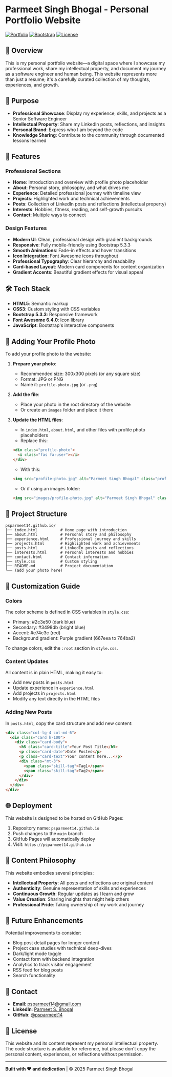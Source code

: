 # Parmeet Singh Bhogal - Personal Portfolio Website

[![Portfolio](https://img.shields.io/badge/Portfolio-Live-brightgreen)](https://psparmeet14.github.io)
[![Bootstrap](https://img.shields.io/badge/Bootstrap-5.3.3-purple)](https://getbootstrap.com/)
[![License](https://img.shields.io/badge/License-Personal%20IP-blue)](LICENSE)

## 🌟 Overview

This is my personal portfolio website—a digital space where I showcase my professional work, share my intellectual property, and document my journey as a software engineer and human being. This website represents more than just a resume; it's a carefully curated collection of my thoughts, experiences, and growth.

## 🎯 Purpose

- **Professional Showcase**: Display my experience, skills, and projects as a Senior Software Engineer
- **Intellectual Property**: Share my LinkedIn posts, reflections, and insights
- **Personal Brand**: Express who I am beyond the code
- **Knowledge Sharing**: Contribute to the community through documented lessons learned

## 🚀 Features

### Professional Sections
- **Home**: Introduction and overview with profile photo placeholder
- **About**: Personal story, philosophy, and what drives me
- **Experience**: Detailed professional journey with timeline view
- **Projects**: Highlighted work and technical achievements
- **Posts**: Collection of LinkedIn posts and reflections (intellectual property)
- **Interests**: Hobbies, fitness, reading, and self-growth pursuits
- **Contact**: Multiple ways to connect

### Design Features
- **Modern UI**: Clean, professional design with gradient backgrounds
- **Responsive**: Fully mobile-friendly using Bootstrap 5.3.3
- **Smooth Animations**: Fade-in effects and hover transitions
- **Icon Integration**: Font Awesome icons throughout
- **Professional Typography**: Clear hierarchy and readability
- **Card-based Layout**: Modern card components for content organization
- **Gradient Accents**: Beautiful gradient effects for visual appeal

## 🛠️ Tech Stack

- **HTML5**: Semantic markup
- **CSS3**: Custom styling with CSS variables
- **Bootstrap 5.3.3**: Responsive framework
- **Font Awesome 6.4.0**: Icon library
- **JavaScript**: Bootstrap's interactive components

## 📸 Adding Your Profile Photo

To add your profile photo to the website:

1. **Prepare your photo**:
   - Recommended size: 300x300 pixels (or any square size)
   - Format: JPG or PNG
   - Name it: `profile-photo.jpg` (or `.png`)

2. **Add the file**:
   - Place your photo in the root directory of the website
   - Or create an `images` folder and place it there

3. **Update the HTML files**:
   - In `index.html`, `about.html`, and other files with profile photo placeholders
   - Replace this:
   ```html
   <div class="profile-photo">
     <i class="fas fa-user"></i>
   </div>
   ```
   - With this:
   ```html
   <img src="profile-photo.jpg" alt="Parmeet Singh Bhogal" class="profile-photo">
   ```
   - Or if using an images folder:
   ```html
   <img src="images/profile-photo.jpg" alt="Parmeet Singh Bhogal" class="profile-photo">
   ```

## 📁 Project Structure

```
psparmeet14.github.io/
├── index.html          # Home page with introduction
├── about.html          # Personal story and philosophy
├── experience.html     # Professional journey and skills
├── projects.html       # Highlighted work and achievements
├── posts.html          # LinkedIn posts and reflections
├── interests.html      # Personal interests and hobbies
├── contact.html        # Contact information
├── style.css           # Custom styling
├── README.md           # Project documentation
└── (add your photo here)
```

## 🎨 Customization Guide

### Colors
The color scheme is defined in CSS variables in `style.css`:
- Primary: #2c3e50 (dark blue)
- Secondary: #3498db (bright blue)
- Accent: #e74c3c (red)
- Background gradient: Purple gradient (667eea to 764ba2)

To change colors, edit the `:root` section in `style.css`.

### Content Updates
All content is in plain HTML, making it easy to:
- Add new posts in `posts.html`
- Update experience in `experience.html`
- Add projects in `projects.html`
- Modify any text directly in the HTML files

### Adding New Posts
In `posts.html`, copy the card structure and add new content:
```html
<div class="col-lg-4 col-md-6">
  <div class="card h-100">
    <div class="card-body">
      <h5 class="card-title">Your Post Title</h5>
      <p class="card-date">Date Posted</p>
      <p class="card-text">Your content here...</p>
      <div class="mt-3">
        <span class="skill-tag">Tag1</span>
        <span class="skill-tag">Tag2</span>
      </div>
    </div>
  </div>
</div>
```

## 🌐 Deployment

This website is designed to be hosted on GitHub Pages:

1. Repository name: `psparmeet14.github.io`
2. Push changes to the `main` branch
3. GitHub Pages will automatically deploy
4. Visit: `https://psparmeet14.github.io`

## 📝 Content Philosophy

This website embodies several principles:

- **Intellectual Property**: All posts and reflections are original content
- **Authenticity**: Genuine representation of skills and experiences
- **Continuous Growth**: Regular updates as I learn and grow
- **Value Creation**: Sharing insights that might help others
- **Professional Pride**: Taking ownership of my work and journey

## 🔄 Future Enhancements

Potential improvements to consider:
- Blog post detail pages for longer content
- Project case studies with technical deep-dives
- Dark/light mode toggle
- Contact form with backend integration
- Analytics to track visitor engagement
- RSS feed for blog posts
- Search functionality

## 📧 Contact

- **Email**: psparmeet14@gmail.com
- **LinkedIn**: [Parmeet S. Bhogal](https://linkedin.com/in/parmeet-s-bhogal-6a259715a)
- **GitHub**: [@psparmeet14](https://github.com/psparmeet14)

## 📜 License

This website and its content represent my personal intellectual property. The code structure is available for reference, but please don't copy the personal content, experiences, or reflections without permission.

---

**Built with ❤️ and dedication** | © 2025 Parmeet Singh Bhogal
